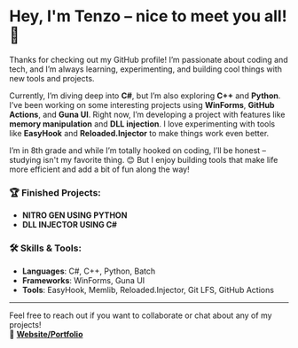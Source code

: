 # Hey, I'm **Tenzo** – nice to meet you all! 👋

Thanks for checking out my GitHub profile! I’m passionate about coding and tech, and I’m always learning, experimenting, and building cool things with new tools and projects.

Currently, I’m diving deep into **C#**, but I’m also exploring **C++** and **Python**. I’ve been working on some interesting projects using **WinForms**, **GitHub Actions**, and **Guna UI**. Right now, I’m developing a project with features like **memory manipulation** and **DLL injection**. I love experimenting with tools like **EasyHook** and **Reloaded.Injector** to make things work even better.

I’m in 8th grade and while I’m totally hooked on coding, I’ll be honest – studying isn't my favorite thing. 😊 But I enjoy building tools that make life more efficient and add a bit of fun along the way!

### 🏆 Finished Projects:
- **NITRO GEN USING PYTHON**  
- **DLL INJECTOR USING C#**

### 🛠️ Skills & Tools:
- **Languages**: C#, C++, Python, Batch
- **Frameworks**: WinForms, Guna UI
- **Tools**: EasyHook, Memlib, Reloaded.Injector, Git LFS, GitHub Actions

---

Feel free to reach out if you want to collaborate or chat about any of my projects!  
🔗 [**Website/Portfolio**](https://bit.ly/TenzoWeb)
